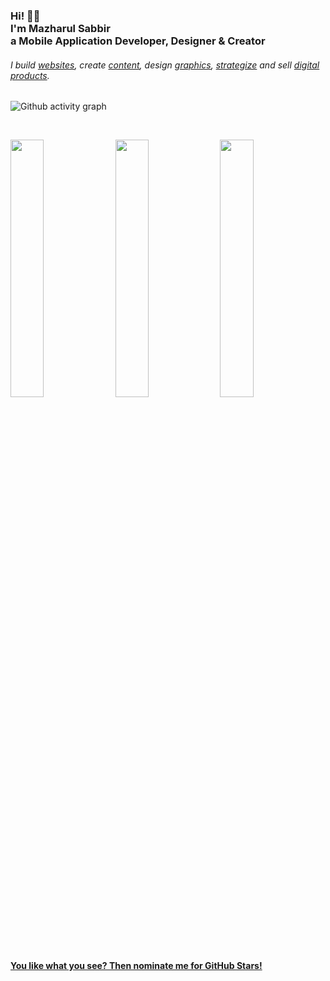 <!-- <a href="https://AK1.io" rel="akshay2211">![](https://raw.githubusercontent.com/akshay2211/akshay2211.github.io/master/img/banner_dark.png)</a> -->
<h3>Hi! 👋🤓<br>I'm Mazharul Sabbir<br>a Mobile Application Developer, Designer & Creator</h3>
<h6>I build <a href="https://mazharulsabbir.com/portfolio">websites</a>, create <a href="https://mazharulsabbir.com/blog">content</a>, design <a href="https://mazharulsabbir.com/portfolio">graphics</a>, <a href="https://mazharulsabbir.com/book-a-consultation">strategize</a> and sell <a href="https://mazharulsabbir.com/store">digital products</a>.</h6>

![Github activity graph](https://activity-graph.herokuapp.com/graph?username=mazharulsabbir&theme=react-dark&hide_border=true&color=BDDFFF&line=6E93B5&point=BDDFFF)

<br/>
<p align="left">
  <img width="32.5%" src="https://github-readme-stats.vercel.app/api/top-langs?username=mazharulsabbir&show_icons=true&locale=en&layout=compact&show_icons=true&count_private=true&hide_border=true" />
  <img width="32.5%" src="https://github-readme-stats.vercel.app/api?username=mazharulsabbir&show_icons=true&count_private=true&hide_border=true" />
  <img width="32.5%" src="https://github-readme-streak-stats.herokuapp.com?user=mazharulsabbir&date_format=M%20j%5B%2C%20Y%5D)]" />
</p>
<br>

[**You like what you see? Then nominate me for GitHub Stars!**](https://stars.github.com/mazharulsabbir/)<br/>

